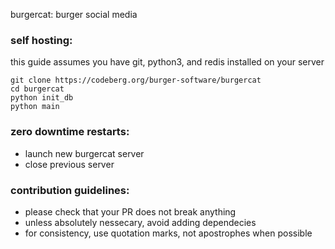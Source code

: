 burgercat: burger social media

### self hosting:
this guide assumes you have git, python3, and redis installed on your server

```
git clone https://codeberg.org/burger-software/burgercat
cd burgercat
python init_db
python main
```

### zero downtime restarts:
- launch new burgercat server
- close previous server

### contribution guidelines:
- please check that your PR does not break anything
- unless absolutely nessecary, avoid adding dependecies
- for consistency, use quotation marks, not apostrophes when possible